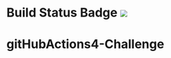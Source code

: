 # Build Status Badge ![](https://github.com/ndavarpanah/gitHubActions4-Challenge/workflows/CICD_Pipeline/badge.svg)
# gitHubActions4-Challenge

